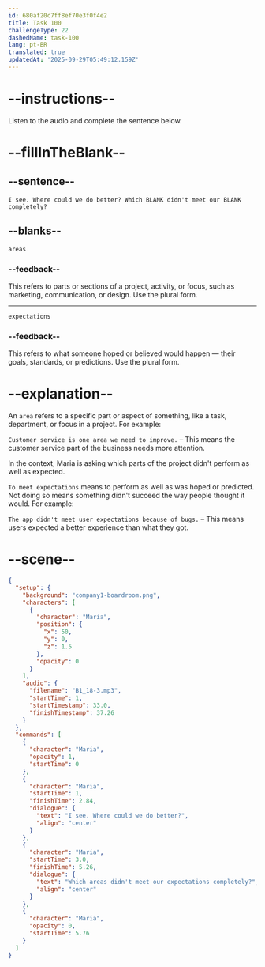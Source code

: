 ```yaml
---
id: 680af20c7ff8ef70e3f0f4e2
title: Task 100
challengeType: 22
dashedName: task-100
lang: pt-BR
translated: true
updatedAt: '2025-09-29T05:49:12.159Z'
---
```


<!-- (Audio) Maria: I see. Where could we do better? Which areas didn't meet our expectations completely? -->

# --instructions--

Listen to the audio and complete the sentence below.

# --fillInTheBlank--

## --sentence--

`I see. Where could we do better? Which BLANK didn't meet our BLANK completely?`

## --blanks--

`areas`

### --feedback--

This refers to parts or sections of a project, activity, or focus, such as marketing, communication, or design. Use the plural form.

---

`expectations`

### --feedback--

This refers to what someone hoped or believed would happen — their goals, standards, or predictions. Use the plural form.

# --explanation--

An `area` refers to a specific part or aspect of something, like a task, department, or focus in a project. For example:

`Customer service is one area we need to improve.` – This means the customer service part of the business needs more attention.

In the context, Maria is asking which parts of the project didn't perform as well as expected. 

`To meet expectations` means to perform as well as was hoped or predicted. Not doing so means something didn't succeed the way people thought it would. For example:

`The app didn't meet user expectations because of bugs.` – This means users expected a better experience than what they got.

# --scene--

```json
{
  "setup": {
    "background": "company1-boardroom.png",
    "characters": [
      {
        "character": "Maria",
        "position": {
          "x": 50,
          "y": 0,
          "z": 1.5
        },
        "opacity": 0
      }
    ],
    "audio": {
      "filename": "B1_18-3.mp3",
      "startTime": 1,
      "startTimestamp": 33.0,
      "finishTimestamp": 37.26
    }
  },
  "commands": [
    {
      "character": "Maria",
      "opacity": 1,
      "startTime": 0
    },
    {
      "character": "Maria",
      "startTime": 1,
      "finishTime": 2.84,
      "dialogue": {
        "text": "I see. Where could we do better?",
        "align": "center"
      }
    },
    {
      "character": "Maria",
      "startTime": 3.0,
      "finishTime": 5.26,
      "dialogue": {
        "text": "Which areas didn't meet our expectations completely?",
        "align": "center"
      }
    },
    {
      "character": "Maria",
      "opacity": 0,
      "startTime": 5.76
    }
  ]
}
```
